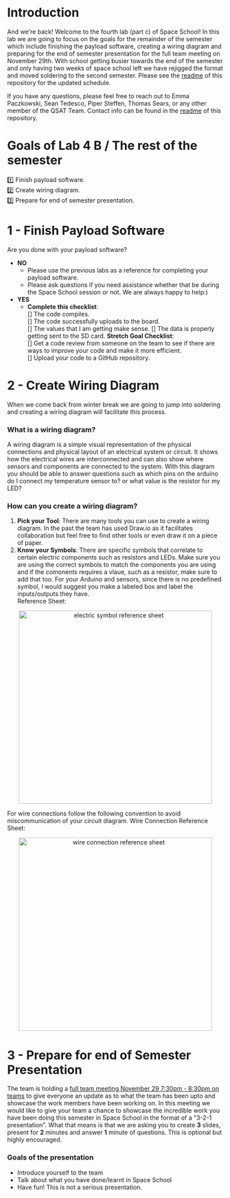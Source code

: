 # Introduction 
And we're back! Welcome to the fourth lab (part c) of Space School! In this lab we are going to focus on the goals for the remainder of the semester which include finishing the payload software, creating a wiring diagram and preparing for the end of semester presentation for the full team meeting on November 29th. With school getting busier towards the end of the semester and only having two weeks of space school left we have rejigged the format and moved soldering to the second semester.  Please see the [readme](https://github.com/queens-satellite-team/Space-School) of this repository for the updated schedule. 

If you have any questions, please feel free to reach out to Emma Paczkowski, Sean Tedesco, Piper Steffen, Thomas Sears, or any other member of the QSAT Team. Contact info can be found in the [readme](https://github.com/queens-satellite-team/Space-School) of this repository. 

# Goals of Lab 4 B / The rest of the semester
1️⃣ Finish payload software.  
2️⃣ Create wiring diagram.  
3️⃣ Prepare for end of semester presentation.  


# 1 - Finish Payload Software
Are you done with your payload software?
- **NO**
  - Please use the previous labs as a reference for completing your payload software.
  - Please ask questions if you need assistance whether that be during the Space School session or not. We are always happy to help:)
- **YES**
  - **Complete this checklist**:  
   [] The code compiles.  
   [] The code successfully uploads to the board.  
   [] The values that I am getting make sense. 
   [] The data is properly getting sent to the SD card.
  **Stretch Goal Checklist**:  
   [] Get a code review from someone on the team to see if there are ways to improve your code and make it more efficient.  
   [] Upload your code to a GitHub repository.   

# 2 - Create Wiring Diagram
When we come back from winter break we are going to jump into soldering and creating a wiring diagram will facilitate this process.
### What is a wiring diagram?
A wiring diagram is a simple visual representation of the physical connections and physical layout of an electrical system or circuit. It shows how the electrical wires are interconnected and can also show where sensors and components are connected to the system. With this diagram you should be able to answer questions such as which pins on the arduino do I connect my temperature sensor to? or what value is the resistor for my LED?
### How can you create a wiring diagram?
1. **Pick your Tool**: There are many tools you can use to create a wiring diagram. In the past the team has used Draw.io as it facilitates collaboration but feel free to find other tools or even draw it on a piece of paper. 
2. **Know your Symbols**: There are specific symbols that correlate to certain electric components such as resistors and LEDs. Make sure you are using the correct symbols to match the components you are using and if the comonents requires a vlaue, such as a resistor, make sure to add that too. For your Arduino and sensors, since there is no predefined symbol, I would suggest you make a labeled box and label the inputs/outputs they have.  
Reference Sheet:  

<p align="center">
  <img src ="https://github.com/queens-satellite-team/Space-School/blob/7a8f8b0a162e4b1ba45a42242deae169e958a081/lab4c/lab4c-images/electric_symbols.png" width = "450" alt ="electric symbol reference sheet">  

  For wire connections follow the following convention to avoid miscommunication of your circuit diagram.
 Wire Connection Reference Sheet:
 <p align="center">
  <img src ="https://github.com/queens-satellite-team/Space-School/blob/1bf425da49d097869d6ce60f6c5d4bae6ffef9e6/lab4c/lab4c-images/wire_connections.png" width = "450" alt ="wire connection reference sheet">
 
  
# 3 - Prepare for end of Semester Presentation
The team is holding a [full team meeting November 29 7:30pm - 8:30pm on teams](https://teams.microsoft.com/l/meetup-join/19%3a228819f05c6048ba9648b700fe70780f%40thread.tacv2/1636333553327?context=%7b%22Tid%22%3a%22d61ecb3b-38b1-42d5-82c4-efb2838b925c%22%2c%22Oid%22%3a%22435b5691-4e74-41b9-bf46-569822016814%22%7d) to give everyone an update as to what the team has been upto and showcase the work members have been working on.  In this meeting we would like to give your team a chance to showcase the incredible work you have been doing this semester in Space School in the format of a "3-2-1 presentation". What that means is that we are asking you to create **3** slides, present for **2** minutes and answer **1** minute of questions.  This is optional but highly encouraged.

### Goals of the presentation
- Introduce yourself to the team
- Talk about what you have done/learnt in Space School
- Have fun! This is not a serious presentation. 
